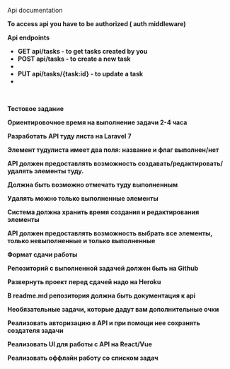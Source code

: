 <p>Api documentation</p>
<b>To access api you have to be authorized ( auth middleware) <b>
  <p>Api endpoints</p>
<ul>
  <li>GET api/tasks - to get tasks created by you</li>
  <li>POST api/tasks - to create a new task<li>
  <li>PUT api/tasks/{task:id} - to update a task<li>
</ul>


<br>
<p>Тестовое задание</p>
<p>Ориентировочное время на выполнение задачи 2-4 часа</p>
<p>Разработать API туду листа на Laravel 7</p>
<p>Элемент тудулиста имеет два поля: название и флаг выполнен/нет</p>
<p>API должен предоставлять возможность создавать/редактировать/удалять элементы туду.</p>
<p>Должна быть возможно отмечать туду выполненным</p>
<p>Удалять можно только выполненные элементы</p>
<p>Система должна хранить время создания и редактирования элементы</p>
<p>API должен предоставлять возможность выбрать все элементы, только невыполненные и только выполненные</p>
<p>Формат сдачи работы</p>
<p>Репозиторий с выполненной задачей должен быть на Github</p>
<p>Развернуть проект перед сдачей надо на Heroku</p>
<p>В readme.md репозитория должна быть документация к api</p>
<p>Необязательные задачи, которые дадут вам дополнительные очки</p>
<p>Реализовать авторизацию в API и при помощи нее сохранять создателя задачи</p>
<p>Реализовать UI для работы с API на React/Vue</p>
<p>Реализовать оффлайн работу со списком задач</p>
